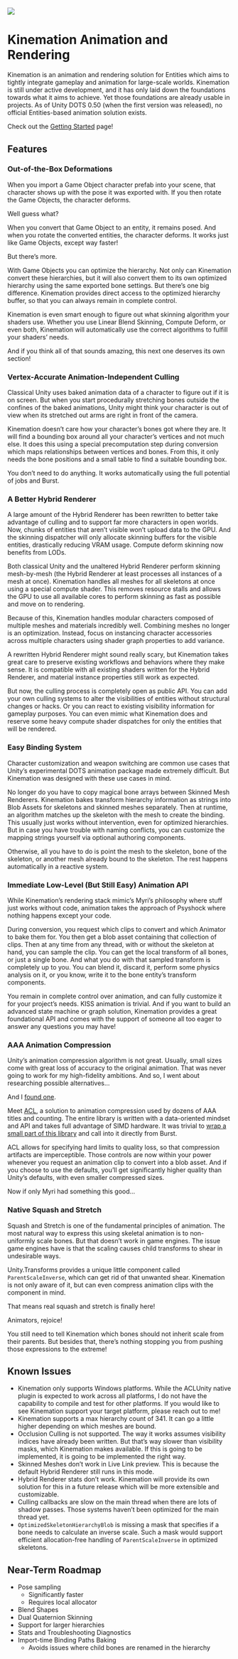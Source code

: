 # ![](media/60f09d8726e0a13095c19b993f2fb88f.gif)

# Kinemation Animation and Rendering

Kinemation is an animation and rendering solution for Entities which aims to
tightly integrate gameplay and animation for large-scale worlds. Kinemation is
still under active development, and it has only laid down the foundations
towards what it aims to achieve. Yet those foundations are already usable in
projects. As of Unity DOTS 0.50 (when the first version was released), no
official Entities-based animation solution exists.

Check out the [Getting Started](Getting%20Started%20-%20Part%201.md) page!

## Features

### Out-of-the-Box Deformations

When you import a Game Object character prefab into your scene, that character
shows up with the pose it was exported with. If you then rotate the Game
Objects, the character deforms.

Well guess what?

When you convert that Game Object to an entity, it remains posed. And when you
rotate the converted entities, the character deforms. It works just like Game
Objects, except way faster!

But there’s more.

With Game Objects you can optimize the hierarchy. Not only can Kinemation
convert these hierarchies, but it will also convert them to its own optimized
hierarchy using the same exported bone settings. But there’s one big difference.
Kinemation provides direct access to the optimized hierarchy buffer, so that you
can always remain in complete control.

Kinemation is even smart enough to figure out what skinning algorithm your
shaders use. Whether you use Linear Blend Skinning, Compute Deform, or even
both, Kinemation will automatically use the correct algorithms to fulfill your
shaders’ needs.

And if you think all of that sounds amazing, this next one deserves its own
section!

### Vertex-Accurate Animation-Independent Culling

Classical Unity uses baked animation data of a character to figure out if it is
on screen. But when you start procedurally stretching bones outside the confines
of the baked animations, Unity might think your character is out of view when
its stretched out arms are right in front of the camera.

Kinemation doesn’t care how your character’s bones got where they are. It will
find a bounding box around all your character’s vertices and not much else. It
does this using a special precomputation step during conversion which maps
relationships between vertices and bones. From this, it only needs the bone
positions and a small table to find a suitable bounding box.

You don’t need to do anything. It works automatically using the full potential
of jobs and Burst.

### A Better Hybrid Renderer

A large amount of the Hybrid Renderer has been rewritten to better take
advantage of culling and to support far more characters in open worlds. Now,
chunks of entities that aren’t visible won’t upload data to the GPU. And the
skinning dispatcher will only allocate skinning buffers for the visible
entities, drastically reducing VRAM usage. Compute deform skinning now benefits
from LODs.

Both classical Unity and the unaltered Hybrid Renderer perform skinning
mesh-by-mesh (the Hybrid Renderer at least processes all instances of a mesh at
once). Kinemation handles all meshes for all skeletons at once using a special
compute shader. This removes resource stalls and allows the GPU to use all
available cores to perform skinning as fast as possible and move on to
rendering.

Because of this, Kinemation handles modular characters composed of multiple
meshes and materials incredibly well. Combining meshes no longer is an
optimization. Instead, focus on instancing character accessories across multiple
characters using shader graph properties to add variance.

A rewritten Hybrid Renderer might sound really scary, but Kinemation takes great
care to preserve existing workflows and behaviors where they make sense. It is
compatible with all existing shaders written for the Hybrid Renderer, and
material instance properties still work as expected.

But now, the culling process is completely open as public API. You can add your
own culling systems to alter the visibilities of entities without structural
changes or hacks. Or you can react to existing visibility information for
gameplay purposes. You can even mimic what Kinemation does and reserve some
heavy compute shader dispatches for only the entities that will be rendered.

### Easy Binding System

Character customization and weapon switching are common use cases that Unity’s
experimental DOTS animation package made extremely difficult. But Kinemation was
designed with these use cases in mind.

No longer do you have to copy magical bone arrays between Skinned Mesh
Renderers. Kinemation bakes transform hierarchy information as strings into Blob
Assets for skeletons and skinned meshes separately. Then at runtime, an
algorithm matches up the skeleton with the mesh to create the binding. This
usually just works without intervention, even for optimized hierarchies. But in
case you have trouble with naming conflicts, you can customize the mapping
strings yourself via optional authoring components.

Otherwise, all you have to do is point the mesh to the skeleton, bone of the
skeleton, or another mesh already bound to the skeleton. The rest happens
automatically in a reactive system.

### Immediate Low-Level (But Still Easy) Animation API

While Kinemation’s rendering stack mimic’s Myri’s philosophy where stuff just
works without code, animation takes the approach of Psyshock where nothing
happens except your code.

During conversion, you request which clips to convert and which Animator to bake
them for. You then get a blob asset containing that collection of clips. Then at
any time from any thread, with or without the skeleton at hand, you can sample
the clip. You can get the local transform of all bones, or just a single bone.
And what you do with that sampled transform is completely up to you. You can
blend it, discard it, perform some physics analysis on it, or you know, write it
to the bone entity’s transform components.

You remain in complete control over animation, and can fully customize it for
your project’s needs. KISS animation is trivial. And if you want to build an
advanced state machine or graph solution, Kinemation provides a great
foundational API and comes with the support of someone all too eager to answer
any questions you may have!

### AAA Animation Compression

Unity’s animation compression algorithm is not great. Usually, small sizes come
with great loss of accuracy to the original animation. That was never going to
work for my high-fidelity ambitions. And so, I went about researching possible
alternatives…

And I [found one](https://www.youtube.com/watch?v=85uOa2m_kBc).

Meet [ACL](https://github.com/nfrechette/acl), a solution to animation
compression used by dozens of AAA titles and counting. The entire library is
written with a data-oriented mindset and API and takes full advantage of SIMD
hardware. It was trivial to [wrap a small part of this
library](https://github.com/Dreaming381/AclUnity) and call into it directly from
Burst.

ACL allows for specifying hard limits to quality loss, so that compression
artifacts are imperceptible. Those controls are now within your power whenever
you request an animation clip to convert into a blob asset. And if you choose to
use the defaults, you’ll get significantly higher quality than Unity’s defaults,
with even smaller compressed sizes.

Now if only Myri had something this good…

### Native Squash and Stretch

Squash and Stretch is one of the fundamental principles of animation. The most
natural way to express this using skeletal animation is to non-uniformly scale
bones. But that doesn’t work in game engines. The issue game engines have is
that the scaling causes child transforms to shear in undesirable ways.

Unity.Transforms provides a unique little component called `ParentScaleInverse`,
which can get rid of that unwanted shear. Kinemation is not only aware of it,
but can even compress animation clips with the component in mind.

That means real squash and stretch is finally here!

Animators, rejoice!

You still need to tell Kinemation which bones should not inherit scale from
their parents. But besides that, there’s nothing stopping you from pushing those
expressions to the extreme!

## Known Issues

-   Kinemation only supports Windows platforms. While the ACLUnity native plugin
    is expected to work across all platforms, I do not have the capability to
    compile and test for other platforms. If you would like to see Kinemation
    support your target platform, please reach out to me!
-   Kinemation supports a max hierarchy count of 341. It can go a little higher
    depending on which meshes are bound.
-   Occlusion Culling is not supported. The way it works assumes visibility
    indices have already been written. But that’s way slower than visibility
    masks, which Kinemation makes available. If this is going to be implemented,
    it is going to be implemented the right way.
-   Skinned Meshes don’t work in Live Link preview. This is because the default
    Hybrid Renderer still runs in this mode.
-   Hybrid Renderer stats don’t work. Kinemation will provide its own solution
    for this in a future release which will be more extensible and customizable.
-   Culling callbacks are slow on the main thread when there are lots of shadow
    passes. Those systems haven’t been optimized for the main thread yet.
-   `OptimizedSkeletonHierarchyBlob` is missing a mask that specifies if a bone
    needs to calculate an inverse scale. Such a mask would support efficient
    allocation-free handling of `ParentScaleInverse` in optimized skeletons.

## Near-Term Roadmap

-   Pose sampling
    -   Significantly faster
    -   Requires local allocator
-   Blend Shapes
-   Dual Quaternion Skinning
-   Support for larger hierarchies
-   Stats and Troubleshooting Diagnostics
-   Import-time Binding Paths Baking
    -   Avoids issues where child bones are renamed in the hierarchy

